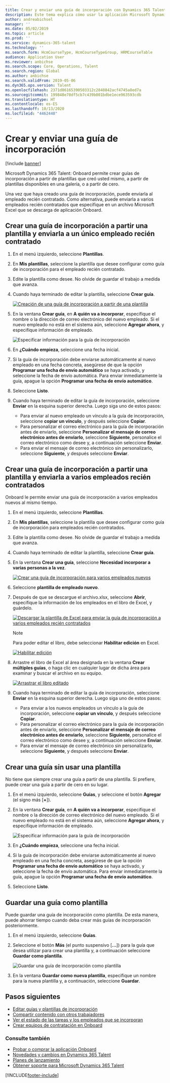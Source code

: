 ```yaml
---
title: Crear y enviar una guía de incorporación con Dynamics 365 Talent - Onboard
description: Este tema explica cómo usar la aplicación Microsoft Dynamics 365 Talent - Onboard para crear una guía de incorporación para los nuevos empleados contratados. Esta tarea es el primer paso esencial en la estrategia de contratación hasta la jubilación de la gestión del capital humano (HCM).
author: andreabichsel
manager: ''
ms.date: 05/02/2019
ms.topic: article
ms.prod: ''
ms.service: dynamics-365-talent
ms.technology: ''
ms.search.form: HcmCourseType, HcmCourseTypeGroup, HRMCourseTable
audience: Application User
ms.reviewer: anbichse
ms.search.scope: Core, Operations, Talent
ms.search.region: Global
ms.author: anbichse
ms.search.validFrom: 2019-05-06
ms.dyn365.ops.version: Talent
ms.openlocfilehash: 2371d86165390503312c2848842acf4745a8ed7a
ms.sourcegitcommit: 199848e78df5cb7c439b001bdbe1ece963593cdb
ms.translationtype: HT
ms.contentlocale: es-ES
ms.lasthandoff: 10/13/2020
ms.locfileid: "4462448"
---
```

# <a name="create-and-send-an-onboarding-guide"></a>Crear y enviar una guía de incorporación

[!include [banner](includes/banner.md)]

Microsoft Dynamics 365 Talent: Onboard permite crear guías de incorporación a partir de plantillas que creó usted mismo, a partir de plantillas disponibles en una galería, o a partir de cero.

Una vez que haya creado una guía de incorporación, puede enviarla al empleado recién contratado. Como alternativa, puede enviarla a varios empleados recién contratados que especifique en un archivo Microsoft Excel que se descarga de aplicación Onboard.

## <a name="create-an-onboarding-guide-from-a-template-and-send-it-to-a-single-new-hire"></a>Crear una guía de incorporación a partir una plantilla y enviarla a un único empleado recién contratado

1. En el menú izquierdo, seleccione **Plantillas**.
2. En **Mis plantillas**, seleccione la plantilla que desee configurar como guía de incorporación para el empleado recién contratado.
3. Edite la plantilla como desee. No olvide de guardar el trabajo a medida que avanza.
4. Cuando haya terminado de editar la plantilla, seleccione **Crear guía**.

    [![Creación de una guía de incorporación a partir de una plantilla](./media/onboard-create-guide.png)](./media/onboard-create-guide.png)

5. En la ventana **Crear guía**, en **A quién va a incorporar**, especifique el nombre o la dirección de correo electrónico del nuevo empleado. Si el nuevo empleado no está en el sistema aún, seleccione **Agregar ahora**, y especifique información de empleado.

    ![[Especificar información para la guía de incorporación](./media/onboard-create-a-guide-window.png)](./media/onboard-create-a-guide-window.png)

6. En **¿Cuándo empieza**, seleccione una fecha inicial.
7. Si la guía de incorporación debe enviarse automáticamente al nuevo empleado en una fecha concreta, asegúrese de que la opción **Programar una fecha de envío automático** se haya activado, y seleccione la fecha de envío automática. Para enviar inmediatamente la guía, apague la opción **Programar una fecha de envío automático**.
8. Seleccione **Listo**.
9. Cuando haya terminado de editar la guía de incorporación, seleccione **Enviar** en la esquina superior derecha. Luego siga uno de estos pasos:

    - Para enviar al nuevo empleado un vínculo a la guía de incorporación, seleccione **copiar un vínculo**, y después seleccione **Copiar**.
    - Para personalizar el correo electrónico para la guía de incorporación antes de enviarlo, seleccione **Personalizar el mensaje de correo electrónico antes de enviarlo**, seleccione **Siguiente**, personalice el correo electrónico como desee y, a continuación seleccione **Enviar**.
    - Para enviar el mensaje de correo electrónico sin personalizarlo, seleccione **Siguiente**, y después seleccione **Enviar**.

## <a name="create-an-onboarding-guide-from-a-template-and-send-it-to-multiple-new-hires"></a>Crear una guía de incorporación a partir una plantilla y enviarla a varios empleados recién contratados

Onboard le permite enviar una guía de incorporación a varios empleados nuevos al mismo tiempo.

1. En el menú izquierdo, seleccione **Plantillas**.
2. En **Mis plantillas**, seleccione la plantilla que desee configurar como guía de incorporación para empleados recién contratados.
3. Edite la plantilla como desee. No olvide de guardar el trabajo a medida que avanza.
4. Cuando haya terminado de editar la plantilla, seleccione **Crear guía**.
5. En la ventana **Crear una guía**, seleccione **Necesidad incorporar a varias personas a la vez**.

    [![Crear una guía de incorporación para varios empleados nuevos](./media/onboard-send-guide-multiple-people.png)](./media/onboard-send-guide-multiple-people.png)

6. Seleccione **plantilla de empleado nuevo**.
7. Después de que se descargue el archivo.xlsx, seleccione **Abrir**, especifique la información de los empleados en el libro de Excel, y guárdelo.

    [![Descargar la plantilla de Excel para enviar la guía de incorporación a varios empleados recién contratados](./media/onboard-send-guide-download-spreadsheet.png)](./media/onboard-send-guide-download-spreadsheet.png)

    > [!NOTE]
    > Para poder editar el libro, debe seleccionar **Habilitar edición** en Excel.
    > 
    > [![Habilitar edición](./media/onboard-send-guide-enable-editing.png)](./media/onboard-send-guide-enable-editing.png)

8. Arrastre el libro de Excel al área designada en la ventana **Crear múltiples guías**, o haga clic en cualquier lugar de dicha área para examinar y buscar el archivo en su equipo.

    [![Arrastrar el libro editado](./media/onboard-send-guide-drag-spreadsheet.png)](./media/onboard-send-guide-drag-spreadsheet.png)

9. Cuando haya terminado de editar la guía de incorporación, seleccione **Enviar** en la esquina superior derecha. Luego siga uno de estos pasos:

    - Para enviar a los nuevos empleados un vínculo a la guía de incorporación, seleccione **copiar un vínculo**, y después seleccione **Copiar**.
    - Para personalizar el correo electrónico para la guía de incorporación antes de enviarlo, seleccione **Personalizar el mensaje de correo electrónico antes de enviarlo**, seleccione **Siguiente**, personalice el correo electrónico como desee y, a continuación seleccione **Enviar**.
    - Para enviar el mensaje de correo electrónico sin personalizarlo, seleccione **Siguiente**, y después seleccione **Enviar**.

## <a name="create-a-guide-without-using-a-template"></a>Crear una guía sin usar una plantilla

No tiene que siempre crear una guía a partir de una plantilla. Si prefiere, puede crear una guía a partir de cero en su lugar.

1. En el menú izquierdo, seleccione **Guías**, y seleccione el botón **Agregar** (el signo más \[**+**\]).
2. En la ventana **Crear guía**, en **A quién va a incorporar**, especifique el nombre o la dirección de correo electrónico del nuevo empleado. Si el nuevo empleado no está en el sistema aún, seleccione **Agregar ahora**, y especifique información de empleado.

    ![[Especificar información para la guía de incorporación](./media/onboard-create-a-guide-window.png)](./media/onboard-create-a-guide-window.png)

3. En **¿Cuándo empieza**, seleccione una fecha inicial.
4. Si la guía de incorporación debe enviarse automáticamente al nuevo empleado en una fecha concreta, asegúrese de que la opción **Programar una fecha de envío automático** se haya activado, y seleccione la fecha de envío automática. Para enviar inmediatamente la guía, apague la opción **Programar una fecha de envío automático**.
5. Seleccione **Listo**.

## <a name="save-a-guide-as-a-template"></a>Guardar una guía como plantilla

Puede guardar una guía de incorporación como plantilla. De esta manera, puede ahorrar tiempo cuando deba crear más guías de incorporación posteriormente.

1. En el menú izquierdo, seleccione **Guías**.
2. Seleccione el botón **Más** (el punto suspensivo \[**...**\]) para la guía que desea utilizar para crear una plantilla y, a continuación seleccione **Guardar como plantilla**.

    ![[Guardar una guía de incorporación como plantilla](./media/onboard-save-guide-as-template.png)](./media/onboard-save-guide-as-template.png)

3. En la ventana **Guardar como nueva plantilla**, especifique un nombre para la nueva plantilla y, a continuación, seleccione **Guardar**.

## <a name="next-steps"></a>Pasos siguientes

- [Editar guías y plantillas de incorporación](./onboard-edit-guides-templates.md)
- [Compartir contenido con otros trabajadores](./onboard-share-template.md)
- [Ver el estado de las tareas y los empleados que se incorporan](./onboard-view-status.md)
- [Crear equipos de contratación en Onboard](./onboard-create-team.md)

### <a name="see-also"></a>Consulte también

- [Probar o comprar la aplicación Onboard](https://dynamics.microsoft.com/talent/onboard/)
- [Novedades y cambios en Dynamics 365 Talent](./whats-new.md)
- [Planes de lanzamiento](https://docs.microsoft.com/business-applications-release-notes/index)
- [Obtener soporte para Microsoft Dynamics 365 Talent](./talent-support.md)


[!INCLUDE[footer-include](../includes/footer-banner.md)]